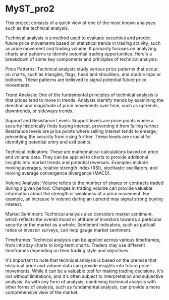 # MyST_pro2

This project consists of a quick view of one of the most known analyses such as the technical analysis.

Technical analysis is a method used to evaluate securities and predict future price movements based on statistical trends in trading activity, such as price movement and trading volume. It primarily focuses on analyzing charts and patterns to identify potential trading opportunities. Here's a breakdown of some key components and principles of technical analysis:

Price Patterns: Technical analysts study various price patterns that occur on charts, such as triangles, flags, head and shoulders, and double tops or bottoms. These patterns are believed to signal potential future price movements.

Trend Analysis: One of the fundamental principles of technical analysis is that prices tend to move in trends. Analysts identify trends by examining the direction and magnitude of price movements over time, such as uptrends, downtrends, or sideways trends.

Support and Resistance Levels: Support levels are price points where a security historically finds buying interest, preventing it from falling further. Resistance levels are price points where selling interest tends to emerge, preventing the security from rising further. These levels are crucial for identifying potential entry and exit points.

Technical Indicators: These are mathematical calculations based on price and volume data. They can be applied to charts to provide additional insights into market trends and potential reversals. Examples include moving averages, relative strength index (RSI), stochastic oscillators, and moving average convergence divergence (MACD).

Volume Analysis: Volume refers to the number of shares or contracts traded during a given period. Changes in trading volume can provide valuable information about the strength or weakness of a price movement. For example, an increase in volume during an uptrend may signal strong buying interest.

Market Sentiment: Technical analysis also considers market sentiment, which reflects the overall mood or attitude of investors towards a particular security or the market as a whole. Sentiment indicators, such as put/call ratios or investor surveys, can help gauge market sentiment.

Timeframes: Technical analysis can be applied across various timeframes, from intraday charts to long-term charts. Traders may use different timeframes depending on their trading style and objectives.

It's important to note that technical analysis is based on the premise that historical price and volume data can provide insights into future price movements. While it can be a valuable tool for making trading decisions, it's not without limitations, and it's often subject to interpretation and subjective analysis. As with any form of analysis, combining technical analysis with other forms of analysis, such as fundamental analysis, can provide a more comprehensive view of the market.
